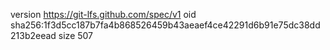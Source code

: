 version https://git-lfs.github.com/spec/v1
oid sha256:1f3d5cc187b7fa4b868526459b43aeaef4ce42291d6b91e75dc38dd213b2eead
size 507
